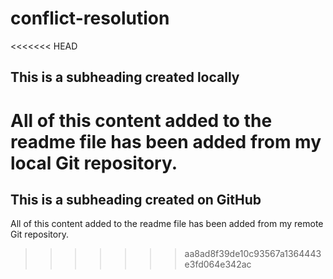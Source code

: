 # conflict-resolution

<<<<<<< HEAD
## This is a subheading created locally

  All of this content added to the readme file has been added from my local Git repository.
=======
## This is a subheading created on GitHub

  All of this content added to the readme file has been added from my remote Git repository.
>>>>>>> aa8ad8f39de10c93567a1364443e3fd064e342ac
